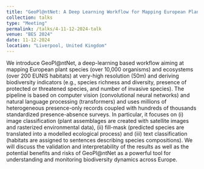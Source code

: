 ```yaml
---
title: "GeoPl@ntNet: A Deep Learning Workflow for Mapping European Plant Species and Habitats at Very-High Resolution"
collection: talks
type: "Meeting"
permalink: /talks/4-11-12-2024-talk
venue: "BES 2024"
date: 11-12-2024
location: "Liverpool, United Kingdom"
---
```


We introduce GeoPl@ntNet, a deep-learning based workflow aiming at mapping European plant species (over 10,000 organisms) and ecosystems (over 200 EUNIS habitats) at very-high resolution (50m) and deriving biodiversity indicators (e.g., species richness and diversity, presence of protected or threatened species, and number of invasive species).
The pipeline is based on computer vision (convolutional neural networks) and natural language processing (transformers) and uses millions of heterogeneous presence-only records coupled with hundreds of thousands standardized presence-absence surveys.
In particular, it focuses on (i) image classification (plant assemblages are created with satellite images and rasterized environmental data), (ii) fill-mask (predicted species are translated into a modelled ecological process) and (iii) text classification (habitats are assigned to sentences describing species compositions).
We will discuss the validation and interpretability of the results as well as the potential benefits and risks of GeoPl@ntNet as a powerful tool for understanding and monitoring biodiversity dynamics across Europe.